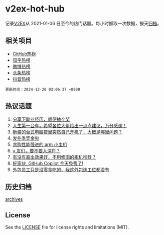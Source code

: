 # v2ex-hot-hub

 记录[V2EX](https://www.v2ex.com/)从 2021-01-06 日至今的热门话题。每小时抓取一次数据，按天[归档](archives)。
 
 ## 相关项目

- [GitHub热榜](https://github.com/snaildev/github-hot-hub)
- [知乎热榜](https://github.com/snaildev/zhihu-hot-hub)
- [微博热榜](https://github.com/snaildev/weibo-hot-hub)
- [头条热榜](https://github.com/snaildev/toutiao-hot-hub)
- [抖音热榜](https://github.com/snaildev/douyin-hot-hub)


 `更新时间：2024-12-20 03:06:37 +0800`

## 热议话题

1. [分享下副业经历，顺便抽个奖](https://www.v2ex.com/t/1098683)
1. [人生第一台车，希望各位大佬给出一点点建议，万分感谢！](https://www.v2ex.com/t/1098667)
1. [新装的台式电脑夜里突然自己开机了，大概是哪里问题？](https://www.v2ex.com/t/1098658)
1. [发冬季奖金啦](https://www.v2ex.com/t/1098740)
1. [求购性能强进的 arm 小主机](https://www.v2ex.com/t/1098745)
1. [v 友们，要不要入深户？](https://www.v2ex.com/t/1098700)
1. [有没有直出效果好，不用修图的相机推荐？](https://www.v2ex.com/t/1098677)
1. [好家伙, GitHub Copilot 今天免费了!](https://www.v2ex.com/t/1098645)
1. [外包员工只是没零食吃的，我这外包连工位都没有](https://www.v2ex.com/t/1098739)

## 历史归档

[archives](archives)

## License

See the [LICENSE](LICENSE) file for license rights and limitations (MIT).
